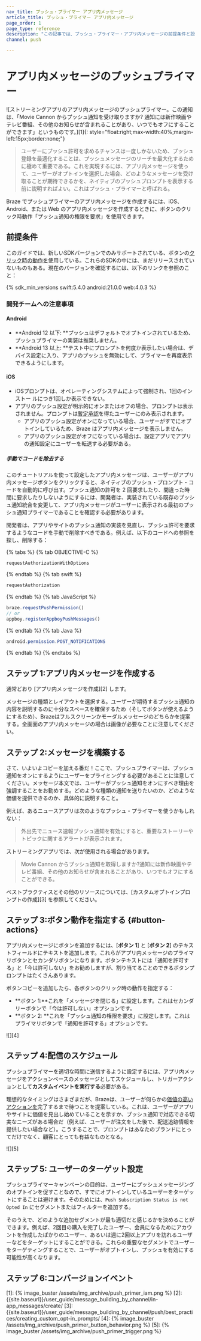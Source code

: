 ```yaml
---
nav_title: プッシュ・プライマー アプリ内メッセージ
article_title: プッシュ・プライマー アプリ内メッセージ
page_order: 1
page_type: reference
description: "この記事では、プッシュ・プライマー・アプリ内メッセージの前提条件と設定方法について説明する。"
channel: push

---
```


# アプリ内メッセージのプッシュプライマー

![ストリーミングアプリのアプリ内メッセージのプッシュプライマー。この通知は、「Movie Cannon からプッシュ通知を受け取りますか? 通知には新作映画やテレビ番組、その他のお知らせが含まれることがあり、いつでもオフにすることができます」というものです。][1]{: style="float:right;max-width:40%;margin-left:15px;border:none;"}

> ユーザーにプッシュ許可を求めるチャンスは一度しかないため、プッシュ登録を最適化することは、プッシュメッセージのリーチを最大化するために極めて重要である。これを実現するには、アプリ内メッセージを使って、ユーザーがオプトインを選択した場合、どのようなメッセージを受け取ることが期待できるかを、ネイティブのプッシュプロンプトを表示する前に説明すればよい。これはプッシュ・プライマーと呼ばれる。

Braze でプッシュプライマーのアプリ内メッセージを作成するには、iOS、Android、または Web のアプリ内メッセージを作成するときに、ボタンのクリック時動作「プッシュ通知の権限を要求」を使用できます。

## 前提条件

このガイドでは、新しいSDKバージョンでのみサポートされている、ボタンの[クリック時の動作を](#button-actions)使用している。これらのSDKの中には、まだリリースされていないものもある。現在のバージョンを確認するには、以下のリンクを参照のこと：

{% sdk_min_versions swift:5.4.0 android:21.0.0 web:4.0.3 %}

### 開発チームへの注意事項

#### Android

- **Android 12 以下: **プッシュはデフォルトでオプトインされているため、プッシュプライマーの実装は推奨しません。
- **Android 13 以上: **テスト中にプロンプトを何度か表示したい場合は、デバイス設定に入り、アプリのプッシュを無効にして、プライマーを再度表示できるようにします。

#### iOS

- iOSプロンプトは、オペレーティングシステムによって強制され、1回のインストー ルにつき1回しか表示できない。
- アプリのプッシュ設定が明示的にオンまたはオフの場合、プロンプトは表示されません。プロンプトは[暫定承認](https://developer.apple.com/documentation/usernotifications/asking_permission_to_use_notifications#3544375)を得たユーザーにのみ表示されます。
  - アプリのプッシュ設定がオンになっている場合、ユーザーがすでにオプトインしているため、Braze はアプリ内メッセージを表示しません。
  - アプリのプッシュ設定がオフになっている場合は、設定アプリでアプリの通知設定にユーザーを転送する必要がある。

##### 手動でコードを除去する

このチュートリアルを使って設定したアプリ内メッセージは、ユーザーがアプリ内メッセージボタンをクリックすると、ネイティブのプッシュ・プロンプト・コードを自動的に呼び出す。プッシュ通知の許可を 2 回要求したり、間違った時間に要求したりしないようにするには、開発者は、実装されている既存のプッシュ通知統合を変更して、アプリ内メッセージがユーザーに表示される最初のプッシュ通知プライマーであることを確認する必要があります。

開発者は、アプリやサイトのプッシュ通知の実装を見直し、プッシュ許可を要求するようなコードを手動で削除すべきである。例えば、以下のコードへの参照を探し、削除する：

{% tabs %}
{% tab OBJECTIVE-C %}
```objc
requestAuthorizationWithOptions
```
{% endtab %}
{% tab swift %}
```swift
requestAuthorization
```
{% endtab %}
{% tab JavaScript %}
```javascript
braze.requestPushPermission()
// or
appboy.registerAppboyPushMessages()
```
{% endtab %}
{% tab Java %}
```java
android.permission.POST_NOTIFICATIONS
```
{% endtab %}
{% endtabs %}

## ステップ 1:アプリ内メッセージを作成する

通常どおり [アプリ内メッセージを作成][2] します。

メッセージの種類とレイアウトを選択する。ユーザーが期待するプッシュ通知の内容を説明するのに十分なスペースを確保するため（そしてボタンが使えるようにするため）、Brazeはフルスクリーンかモーダルメッセージのどちらかを提案する。全画面のアプリ内メッセージの場合は画像が必要なことに注意してください。 

## ステップ 2:メッセージを構築する

さて、いよいよコピーを加える番だ！ここで、プッシュプライマーは、プッシュ通知をオンにするようにユーザーをプライミングする必要があることに注意してください。メッセージ本文では、ユーザーがプッシュ通知をオンにすべき理由を強調することをお勧めする。どのような種類の通知を送りたいのか、どのような価値を提供できるのか、具体的に説明すること。

例えば、あるニュースアプリは次のようなプッシュ・プライマーを使うかもしれない：

> 外出先でニュース速報プッシュ通知を有効にすると、重要なストーリーやトピックに関するアラートが表示されます。

ストリーミングアプリでは、次が使用される場合があります。

> Movie Cannon からプッシュ通知を取得しますか?通知には新作映画やテレビ番組、その他のお知らせが含まれることがあり、いつでもオフにすることができる。

ベストプラクティスとその他のリソースについては、[カスタムオプトインプロンプトの作成][3] を参照してください。

## ステップ 3:ボタン動作を指定する {#button-actions}

アプリ内メッセージにボタンを追加するには、[**ボタン 1**] と [**ボタン 2**] のテキストフィールドにテキストを追加します。これらがアプリ内メッセージのプライマリボタンとセカンダリボタンになります。ボタンテキストには「通知を許可する」と「今は許可しない」をお勧めしますが、割り当てることのできるボタンプロンプトはたくさんあります。

ボタンコピーを追加したら、各ボタンのクリック時の動作を指定する：

- **ボタン 1:**これを「メッセージを閉じる」に設定します。これはセカンダリーボタンで「今は許可しない」オプションです。
- **ボタン 2: **これを「プッシュ通知の権限を要求」に設定します。これはプライマリボタンで「通知を許可する」オプションです。

![][4]

## ステップ 4:配信のスケジュール

プッシュプライマーを適切な時間に送信するように設定するには、アプリ内メッセージをアクションベースのメッセージとしてスケジュールし、トリガーアクションとして**カスタムイベントを実行する**必要がある。

理想的なタイミングはさまざまだが、Brazeは、ユーザーが何らかの[価値の高いアクションを](https://www.braze.com/resources/videos/mapping-high-value-actions)完了するまで待つことを提案している。これは、ユーザーがアプリやサイトに価値を見出し始めていることを示すか、プッシュ通知で対応できる切実なニーズがある場合だ（例えば、ユーザーが注文をした後で、配送追跡情報を提供したい場合など）。こうすることで、プロンプトはあなたのブランドにとってだけでなく、顧客にとっても有益なものとなる。

![][5]

## ステップ 5: ユーザーのターゲット設定

プッシュプライマーキャンペーンの目的は、ユーザーにプッシュメッセージングのオプトインを促すことなので、すでにオプトインしているユーザーをターゲットにすることは避けます。そのためには、`Push Subscription Status is not Opted In` にセグメントまたはフィルターを追加する。

そのうえで、どのような追加セグメントが最も適切だと感じるかを決めることができます。例えば、2回目の購入を完了したユーザー、会員になるためにアカウントを作成したばかりのユーザー、あるいは週に2回以上アプリを訪れるユーザーなどをターゲットにすることができる。これらの重要なセグメントでユーザーをターゲティングすることで、ユーザーがオプトインし、プッシュを有効にする可能性が高くなります。

## ステップ 6:コンバージョンイベント



[1]: {% image_buster /assets/img_archive/push_primer_iam.png %}
[2]: {{site.baseurl}}/user_guide/message_building_by_channel/in-app_messages/create/
[3]: {{site.baseurl}}/user_guide/message_building_by_channel/push/best_practices/creating_custom_opt-in_prompts/
[4]: {% image_buster /assets/img_archive/push_primer_button_behavior.png %}
[5]: {% image_buster /assets/img_archive/push_primer_trigger.png %}
